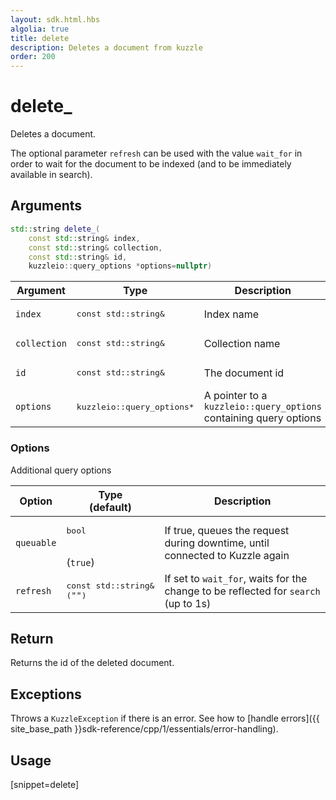 ```yaml
---
layout: sdk.html.hbs
algolia: true
title: delete
description: Deletes a document from kuzzle
order: 200
---
```


# delete_

Deletes a document.

The optional parameter `refresh` can be used with the value `wait_for` in order to wait for the document to be indexed (and to be immediately available in search).

## Arguments

```cpp
std::string delete_(
    const std::string& index,
    const std::string& collection,
    const std::string& id,
    kuzzleio::query_options *options=nullptr)
```

| Argument | Type | Description |
| --- | --- | --- |
| `index` | <pre>const std::string&</pre> | Index name |
| `collection` | <pre>const std::string&</pre> | Collection name |
| `id` | <pre>const std::string&</pre> | The document id |
| `options` | <pre>kuzzleio::query_options*</pre> | A pointer to a `kuzzleio::query_options` containing query options |

### Options

Additional query options

| Option   | Type<br/>(default)   | Description                       |
| ---------- | ------- | --------------------------------- |
| `queuable` | <pre>bool</pre><br/>(`true`) | If true, queues the request during downtime, until connected to Kuzzle again  |
| `refresh` | <pre>const std::string&<br/>(`""`)</pre> | If set to `wait_for`, waits for the change to be reflected for `search` (up to 1s) |

## Return

Returns the id of the deleted document.

## Exceptions

Throws a `KuzzleException` if there is an error. See how to [handle errors]({{ site_base_path }}sdk-reference/cpp/1/essentials/error-handling).

## Usage

[snippet=delete]
